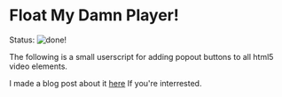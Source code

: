 # Float My Damn Player!

Status: ![done!](https://img.shields.io/badge/Status-Completed-green.svg)

The following is a small userscript for adding popout buttons to all html5 video elements.

I made a blog post about it [here](http://cplusplusook.blogspot.com/2019/03/the-pretty-little-pop-up.html) If you're interrested.
